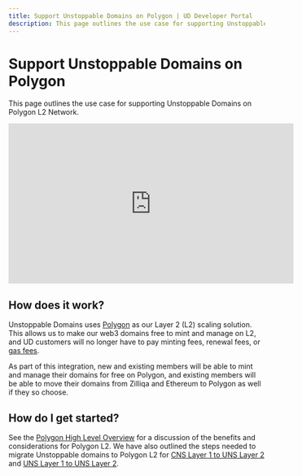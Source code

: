 ```yaml
---
title: Support Unstoppable Domains on Polygon | UD Developer Portal
description: This page outlines the use case for supporting Unstoppable Domains on Polygon L2 Network.
---
```


# Support Unstoppable Domains on Polygon

This page outlines the use case for supporting Unstoppable Domains on Polygon L2 Network.

<div class="video-container">
<iframe width="560" height="315" src="https://www.youtube.com/embed/5IVXzy2VBeY" title="YouTube video player" frameborder="0" allow="accelerometer; autoplay; clipboard-write; encrypted-media; gyroscope; picture-in-picture" allowfullscreen></iframe>
</div>

## How does it work?

Unstoppable Domains uses [Polygon](https://polygon.technology/) as our Layer 2 (L2) scaling solution. This allows us to make our web3 domains free to mint and manage on L2, and UD customers will no longer have to pay minting fees, renewal fees, or [gas fees](https://youtu.be/h3rP3Ptvka4).

As part of this integration, new and existing members will be able to mint and manage their domains for free on Polygon, and existing members will be able to move their domains from Zilliqa and Ethereum to Polygon as well if they so choose.

## How do I get started?

See the [Polygon High Level Overview](/polygon/index.md) for a discussion of the benefits and considerations for Polygon L2. We have also outlined the steps needed to migrate Unstoppable domains to Polygon L2 for [CNS Layer 1 to UNS Layer 2](/polygon/cns1-to-uns2.md) and [UNS Layer 1 to UNS Layer 2](/polygon/uns1-to-uns2.md).
